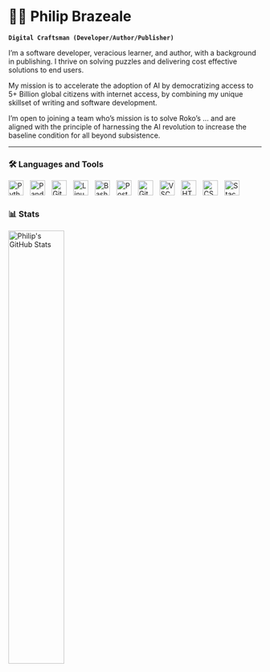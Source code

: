 # 🧙‍♂️ Philip Brazeale

**`Digital Craftsman (Developer/Author/Publisher)`**

I’m a software developer, veracious learner, and author, with a background in publishing. I thrive on solving puzzles and delivering cost effective solutions to end users.
  
My mission is to accelerate the adoption of AI by democratizing access to 5+ Billion global citizens with internet access, by combining my unique skillset of writing and software development.
  
I’m open to joining a team who’s mission is to solve Roko’s … and are aligned with the principle of harnessing the AI revolution to increase the baseline condition for all beyond subsistence.

---

### 🛠️ Languages and Tools
<img align="left" alt="Python" width="30px" style="padding-right:10px;" src="https://cdn.jsdelivr.net/gh/devicons/devicon@latest/icons/python/python-original.svg" />
<img align="left" alt="Pandas" width="30px" style="padding-right:10px;" src="https://cdn.jsdelivr.net/gh/devicons/devicon@latest/icons/pandas/pandas-original.svg" />
<img align="left" alt="Git" width="30px" style="padding-right:10px;" src="https://cdn.jsdelivr.net/gh/devicons/devicon/icons/git/git-original.svg" />
<img align="left" alt="Linux" width="30px" style="padding-right:10px;" src="https://cdn.jsdelivr.net/gh/devicons/devicon/icons/linux/linux-original.svg" />
<img align="left" alt="Bash" width="30px" style="padding-right:10px;" src="https://cdn.jsdelivr.net/gh/devicons/devicon/icons/bash/bash-original.svg" />
<img align="left" alt="PostgreSQL" width="30px" style="padding-right:10px;" src="https://cdn.jsdelivr.net/gh/devicons/devicon@latest/icons/postgresql/postgresql-original.svg" />
<img align="left" alt="GitHub" width="30px" style="padding-right:10px;" src="https://cdn.jsdelivr.net/gh/devicons/devicon/icons/github/github-original.svg" />
<img align="left" alt="VSCode" width="30px" style="padding-right:10px;" src="https://cdn.jsdelivr.net/gh/devicons/devicon@latest/icons/vscode/vscode-original.svg" />
<img align="left" alt="HTML" width="30px" style="padding-right:10px;" src="https://cdn.jsdelivr.net/gh/devicons/devicon/icons/html5/html5-plain.svg" />
<img align="left" alt="CSS" width="30px" style="padding-right:10px;" src="https://cdn.jsdelivr.net/gh/devicons/devicon/icons/css3/css3-plain.svg" />
<img align="left" alt="StackOverflow" width="30px" style="padding-right:10px;" src="https://cdn.jsdelivr.net/gh/devicons/devicon@latest/icons/stackoverflow/stackoverflow-original.svg" />
<br />

#

### 📊 Stats
<img alt="Philip's GitHub Stats" align="left" width="47%" src="https://github-readme-stats.vercel.app/api?username=pbrazeale&show_icons=true&theme=tokyonight" />

#
<!--
<details>
 <summary><h3>👨‍💻 Philip's Coding Journey</h3></summary>
   I started my coding journey as ..
  testing
-->
[website]: https://pbrazeale.github.io/

